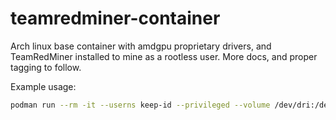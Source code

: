 # teamredminer-container

Arch linux base container with amdgpu proprietary drivers, and TeamRedMiner installed to mine as a rootless user. More docs, and proper tagging to follow.

Example usage:

```sh
podman run --rm -it --userns keep-id --privileged --volume /dev/dri:/dev/dri:rslave ghcr.io/anthr76/teamred-miner -a ethash -o stratum+tcp://us1.ethermine.org:4444 -u 0x6e4b81F4f884dD394501be65e5af3265950D3692 --eth_4g_max_alloc=4078 --eth_config=B
```